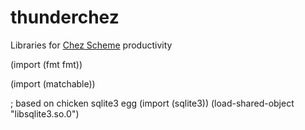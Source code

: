 # thunderchez
Libraries for [Chez Scheme](https://github.com/cisco/ChezScheme) productivity

  (import (fmt fmt)) 
  
  (import (matchable))
  
  ; based on chicken sqlite3 egg
  (import (sqlite3))
  (load-shared-object "libsqlite3.so.0")

